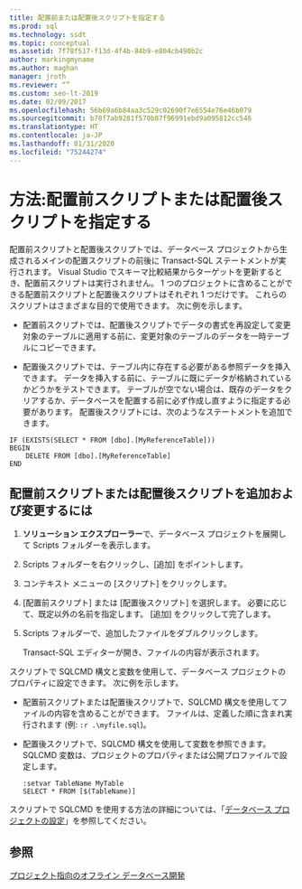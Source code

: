 ```yaml
---
title: 配置前または配置後スクリプトを指定する
ms.prod: sql
ms.technology: ssdt
ms.topic: conceptual
ms.assetid: 7f78f517-f13d-4f4b-84b9-e804cb490b2c
author: markingmyname
ms.author: maghan
manager: jroth
ms.reviewer: “”
ms.custom: seo-lt-2019
ms.date: 02/09/2017
ms.openlocfilehash: 56b69a6b84aa3c529c02690f7e6554e76e46b079
ms.sourcegitcommit: b78f7ab9281f570b87f96991ebd9a095812cc546
ms.translationtype: HT
ms.contentlocale: ja-JP
ms.lasthandoff: 01/31/2020
ms.locfileid: "75244274"
---
```

# <a name="how-to-specify-predeployment-or-postdeployment-scripts"></a>方法:配置前スクリプトまたは配置後スクリプトを指定する

配置前スクリプトと配置後スクリプトでは、データベース プロジェクトから生成されるメインの配置スクリプトの前後に Transact\-SQL ステートメントが実行されます。 Visual Studio でスキーマ比較結果からターゲットを更新するとき、配置前スクリプトは実行されません。 1 つのプロジェクトに含めることができる配置前スクリプトと配置後スクリプトはそれぞれ 1 つだけです。 これらのスクリプトはさまざまな目的で使用できます。 次に例を示します。  
  
-   配置前スクリプトでは、配置後スクリプトでデータの書式を再設定して変更対象のテーブルに適用する前に、変更対象のテーブルのデータを一時テーブルにコピーできます。  
  
-   配置後スクリプトでは、テーブル内に存在する必要がある参照データを挿入できます。 データを挿入する前に、テーブルに既にデータが格納されているかどうかをテストできます。 テーブルが空でない場合は、既存のデータをクリアするか、データベースを配置する前に必ず作成し直すように指定する必要があります。 配置後スクリプトには、次のようなステートメントを追加できます。  
  
```  
IF (EXISTS(SELECT * FROM [dbo].[MyReferenceTable]))  
BEGIN  
    DELETE FROM [dbo].[MyReferenceTable]  
END  
```  

## <a name="to-add-and-modify-a-pre--or-post-deployment-script"></a>配置前スクリプトまたは配置後スクリプトを追加および変更するには  
  
1.  **ソリューション エクスプローラー**で、データベース プロジェクトを展開して Scripts フォルダーを表示します。  
  
2.  Scripts フォルダーを右クリックし、[追加] をポイントします。  
  
3.  コンテキスト メニューの [スクリプト] をクリックします。  
  
4.  [配置前スクリプト] または [配置後スクリプト] を選択します。 必要に応じて、既定以外の名前を指定します。 [追加] をクリックして完了します。  
  
5.  Scripts フォルダーで、追加したファイルをダブルクリックします。  
  
    Transact\-SQL エディターが開き、ファイルの内容が表示されます。  
  
スクリプトで SQLCMD 構文と変数を使用して、データベース プロジェクトのプロパティに設定できます。 次に例を示します。  
  
-   配置前スクリプトまたは配置後スクリプトで、SQLCMD 構文を使用してファイルの内容を含めることができます。 ファイルは、定義した順に含まれ実行されます (例: `:r .\myfile.sql`)。  
  
-   配置後スクリプトで、SQLCMD 構文を使用して変数を参照できます。 SQLCMD 変数は、プロジェクトのプロパティまたは公開プロファイルで設定します。  
  
    ```  
    :setvar TableName MyTable  
    SELECT * FROM [$(TableName)]  
    ```  
  
スクリプトで SQLCMD を使用する方法の詳細については、「[データベース プロジェクトの設定](../ssdt/database-project-settings.md)」を参照してください。  
  
## <a name="see-also"></a>参照  
[プロジェクト指向のオフライン データベース開発](../ssdt/project-oriented-offline-database-development.md)  
  
